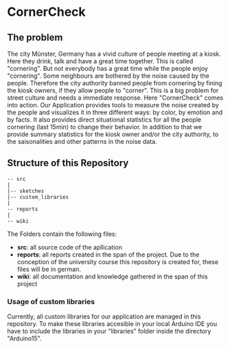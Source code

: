 # CornerCheck

## The problem
The city Münster, Germany has a vivid culture of people meeting at a kiosk. Here they drink, talk and have a great time together. This is called "cornering". But not everybody has a great time while the people enjoy "cornering". Some neighbours are bothered by the noise caused by the people. Therefore the city authority banned people from cornering by fining the kiosk owners, if they allow people to "corner".
This is a big problem for street culture and needs a immediate response. Here "CornerCheck" comes into action. Our Application provides tools to measure the noise created by the people and visualizes it in three different ways: by color, by emotion and by facts. 
It also provides direct situational statistics for all the people cornering (last 15min) to change their behavior. In addition to that we provide summary statistics for the kiosk owner and/or the city authority, to the saisonalities and other patterns in the noise data.


## Structure of this Repository

```
-- src
|
|-- sketches
|-- custom_libraries
|
-- reports
|
-- wiki 
```

The Folders contain the following files:
- **src**: all source code of the apllication
- **reports**: all reports created in the span of the project. Due to the conception of the university course this repository is created for, these files will be in german.
- **wiki**: all documentation and knowledge gathered in the span of this project

### Usage of custom libraries
Currently, all custom libraries for our application are managed in this repository. To make these libraries accesible in your local Arduino IDE you have to include the libraries in your "libraries" folder inside the directory "Arduino15".
